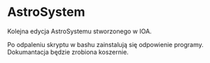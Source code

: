 # AstroSystem
Kolejna edycja AstroSystemu stworzonego w IOA.

Po odpaleniu skryptu w bashu zainstalują się odpowienie programy. Dokumantacja będzie zrobiona koszernie.